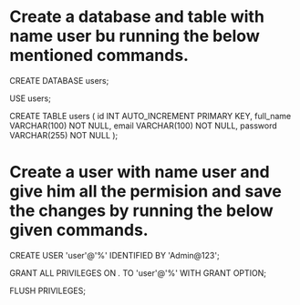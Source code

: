 # Create a database and table with name user bu running the below mentioned commands.

CREATE DATABASE users;

USE users;

CREATE TABLE users (
    id INT AUTO_INCREMENT PRIMARY KEY,
    full_name VARCHAR(100) NOT NULL,
    email VARCHAR(100) NOT NULL,
    password VARCHAR(255) NOT NULL
);



# Create a user with name user and give him all the permision and save the changes by running the below given commands.

CREATE USER 'user'@'%' IDENTIFIED BY 'Admin@123';

GRANT ALL PRIVILEGES ON *.* TO 'user'@'%' WITH GRANT OPTION;

FLUSH PRIVILEGES;
